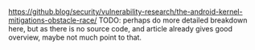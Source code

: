 https://github.blog/security/vulnerability-research/the-android-kernel-mitigations-obstacle-race/
TODO: perhaps do more detailed breakdown here, but as there is no source code, and article already gives good overview, maybe not much point to that.
